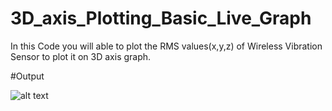 # 3D_axis_Plotting_Basic_Live_Graph
In this Code you will able to plot the RMS values(x,y,z) of Wireless Vibration Sensor to plot it on 3D axis graph.

#Output

![alt text](https://github.com/varul29/3D_axis_Plotting_Basic_Live_Graph/blob/master/Plot.PNG)

